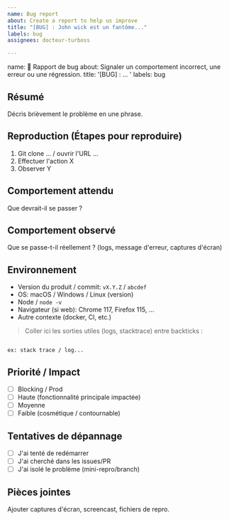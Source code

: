 ```yaml
---
name: Bug report
about: Create a report to help us improve
title: "[BUG] : John wick est un fantôme..."
labels: bug
assignees: docteur-turboss

---
```


name: 🐞 Rapport de bug
about: Signaler un comportement incorrect, une erreur ou une régression.
title: '[BUG] : ... '
labels: bug

## Résumé
Décris brièvement le problème en une phrase.

## Reproduction (Étapes pour reproduire)
1. Git clone ... / ouvrir l'URL ...
2. Effectuer l'action X
3. Observer Y

## Comportement attendu
Que devrait-il se passer ?

## Comportement observé
Que se passe-t-il réellement ? (logs, message d'erreur, captures d'écran)

## Environnement
- Version du produit / commit: `vX.Y.Z` / `abcdef`
- OS: macOS / Windows / Linux (version)
- Node / `node -v`
- Navigateur (si web): Chrome 117, Firefox 115, ...
- Autre contexte (docker, CI, etc.)

> Coller ici les sorties utiles (logs, stacktrace) entre backticks :
```

ex: stack trace / log...

```

## Priorité / Impact
- [ ] Blocking / Prod
- [ ] Haute (fonctionnalité principale impactée)
- [ ] Moyenne
- [ ] Faible (cosmétique / contournable)

## Tentatives de dépannage
- [ ] J'ai tenté de redémarrer
- [ ] J'ai cherché dans les issues/PR
- [ ] J'ai isolé le problème (mini-repro/branch)

## Pièces jointes
Ajouter captures d'écran, screencast, fichiers de repro.

```
